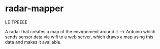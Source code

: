 # radar-mapper
LE TPEEEE

A radar that creates a map of the environment around it
--> Arduino which sends sensor data via wifi to a web server, which draws a map using this data and makes it available.

